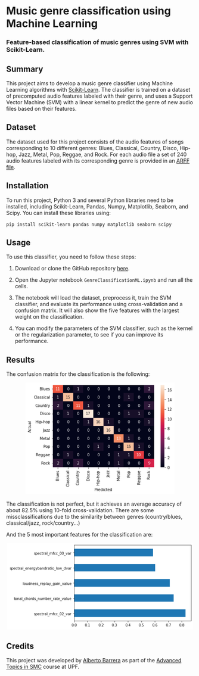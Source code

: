 # Music genre classification using Machine Learning
### Feature-based classification of music genres using SVM with Scikit-Learn.

## Summary
This project aims to develop a music genre classifier using Machine Learning algorithms with [Scikit-Learn](https://scikit-learn.org/). The classifier is trained on a dataset of precomputed audio features labeled with their genre, and uses a Support Vector Machine (SVM) with a linear kernel to predict the genre of new audio files based on their features.

## Dataset

The dataset used for this project consists of the audio features of songs corresponding to 10 different genres: Blues, Classical, Country, Disco, Hip-hop, Jazz, Metal, Pop, Reggae, and Rock. For each audio file a set of 240 audio features labeled with its corresponding genre is provided in an [ARFF file](https://www.cs.waikato.ac.nz/ml/weka/arff.html).

## Installation

To run this project, Python 3 and several Python libraries need to be installed, including Scikit-Learn, Pandas, Numpy, Matplotlib, Seaborn, and Scipy. You can install these libraries using:

```
pip install scikit-learn pandas numpy matplotlib seaborn scipy
```

## Usage

To use this classifier, you need to follow these steps:

1. Download or clone the GitHub repository [here](https://github.com/username/Music-Genre-Classification/blob/main/Genre.arff).

2. Open the Jupyter notebook `GenreClassificationML.ipynb` and run all the cells.

3. The notebook will load the dataset, preprocess it, train the SVM classifier, and evaluate its performance using cross-validation and a confusion matrix. It will also show the five features with the largest weight on the classification.

4. You can modify the parameters of the SVM classifier, such as the kernel or the regularization parameter, to see if you can improve its performance.

## Results

The confusion matrix for the classification is the following:
<div align="center">
    <img src="confMatrix.png" width="400"/>
</div>

The classification is not perfect, but it achieves an average accuracy of about 82.5% using 10-fold cross-validation. There are some missclassifications due to the similarity between genres (country/blues, classical/jazz, rock/country...)

And the 5 most important features for the classification are:
<div align="center">
    <img src="features.png" width="500"/>
</div>

## Credits

This project was developed by [Alberto Barrera](https://github.com/ABsoundsDSP) as part of the [Advanced Topics in SMC](https://www.upf.edu/web/smc/advance-topics-in-smc) course at UPF.
